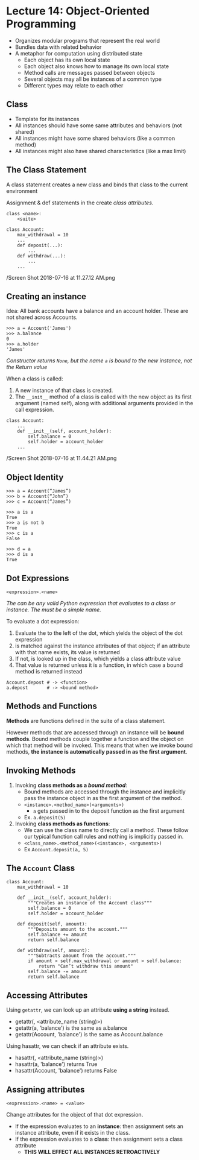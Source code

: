 # Lecture 14: Object-Oriented Programming

- Organizes modular programs that represent the real world
- Bundles data with related behavior
- A metaphor for computation using distributed state
    - Each object has its own local state
    - Each object also knows how to manage its own local state
    - Method calls are messages passed between objects
    - Several objects may all be instances of a common type
    - Different types may relate to each other

## Class

- Template for its instances
- All instances should have some same attributes and behaviors (not shared)
- All instances might have some shared behaviors (like a common method)
- All instances might also have shared characteristics (like a max limit)

## The Class Statement

A class statement creates a new class and binds that class to the current environment

Assignment & def statements in the <suite> create *class attributes*.

```
class <name>:
    <suite>

class Account:
    max_withdrawal = 10
    ...
    def deposit(...):
        ...
    def withdraw(...):
        ...
    ...
```

/Screen Shot 2018-07-16 at 11.27.12 AM.png

## Creating an instance

Idea: All bank accounts have a balance and an account holder. These are not shared across Accounts.

```
>>> a = Account('James')
>>> a.balance
0
>>> a.holder
'James'
```

*Constructor returns `None`, but the name `a` is bound to the new instance, not the Return value*

When a class is called:

1. A new instance of that class is created.
2. The `__init__` method of a class is called with the new object as its first argument (named self), along with additional arguments provided in the call expression.

```
class Account:
    ...
    def __init__(self, account_holder):
        self.balance = 0
        self.holder = account_holder
    ...
```

/Screen Shot 2018-07-16 at 11.44.21 AM.png

## Object Identity

```
>>> a = Account(“James”)
>>> b = Account(“John”)
>>> c = Account(“James”)
```

```
>>> a is a
True
>>> a is not b
True
>>> c is a
False
```

```
>>> d = a
>>> d is a
True
```

## Dot Expressions

```
<expression>.<name>
```

*The <expression> can be any valid Python expression that evaluates to a class or instance. The <name> must be a simple name.*

To evaluate a dot expression:

1. Evaluate the <expression> to the left of the dot, which yields the object of the dot expression 
2. <name> is matched against the instance attributes of that object; if an attribute with that name exists, its value is returned
3. If not, <name> is looked up in the class, which yields a class attribute value
4. That value is returned unless it is a function, in which case a bound method is returned instead

```
Account.depost # -> <function>
a.depost       # -> <bound method>
```

## Methods and Functions

**Methods** are functions defined in the suite of a class statement.

However methods that are accessed through an instance will be **bound methods**. Bound methods couple together a function and the object on which that method will be invoked. This means that when we invoke bound methods, **the instance is automatically passed in as the first argument**.

## Invoking Methods
 
1. Invoking **class methods as a *bound method***:
    - Bound methods are accessed through the instance and implicitly pass the instance object in as the first argument of the method.
    - `<instance>.<method_name>(<arguments>)`
        - `a` gets passed in to the deposit function as the first argument
    - Ex. `a.deposit(5)`
2. Invoking **class methods as functions**:
    - We can use the class name to directly call a method. These follow our typical function call rules and nothing is implicitly passed in.
    - `<class_name>.<method_name>(<instance>, <arguments>)`
    - Ex.`Account.deposit(a, 5)`

## The `Account` Class

```
class Account:
    max_withdrawal = 10

    def __init__(self, account_holder):
        """Creates an instance of the Account class"""
        self.balance = 0
        self.holder = account_holder
	
    def deposit(self, amount):
        """Deposits amount to the account."""
        self.balance += amount
        return self.balance

    def withdraw(self, amount):
        """Subtracts amount from the account."""
        if amount > self.max_withdrawal or amount > self.balance:
            return "Can’t withdraw this amount"
        self.balance -= amount
        return self.balance
```

## Accessing Attributes

Using `getattr`, we can look up an attribute **using a string** instead.

- getattr(<expression>, <attribute_name (string)>)
- getattr(a, 'balance') is the same as a.balance
- getattr(Account, 'balance') is the same as Account.balance

Using hasattr, we can check if an attribute exists.

- hasattr(<expression>, <attribute_name (string)>)
- hasattr(a, 'balance') returns True
- hasattr(Account, 'balance') returns False 

## Assigning attributes

```
<expression>.<name> = <value>
```

Change attributes for the object of that dot expression.

- If the expression evaluates to an **instance**: then assignment sets an instance attribute, even if it exists in the class.
- If the expression evaluates to a **class**: then assignment sets a class attribute
    - **THIS WILL EFFECT ALL INSTANCES RETROACTIVELY**